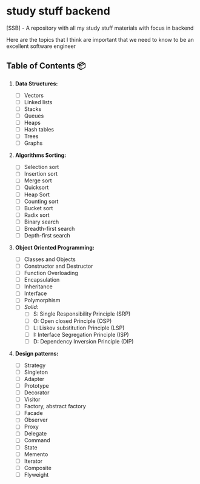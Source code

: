 # study stuff backend
[SSB] - A repository with all my study stuff materials with focus in backend


Here are the topics that I think are important that we need to know to be an excellent software engineer

 ## Table of Contents 📦

1. **Data Structures:** 

    - [ ] Vectors
    - [ ] Linked lists
    - [ ] Stacks
    - [ ] Queues
    - [ ] Heaps
    - [ ] Hash tables
    - [ ] Trees
    - [ ] Graphs

2. **Algorithms Sorting:**

    - [ ] Selection sort
    - [ ] Insertion sort
    - [ ] Merge sort
    - [ ] Quicksort
    - [ ] Heap Sort
    - [ ] Counting sort
    - [ ] Bucket sort
    - [ ] Radix sort
    - [ ] Binary search
    - [ ] Breadth-first search
    - [ ] Depth-first search

3. **Object Oriented Programming:**

    - [ ] Classes and Objects
    - [ ] Constructor and Destructor
    - [ ] Function Overloading
    - [ ] Encapsulation
    - [ ] Inheritance
    - [ ] Interface
    - [ ] Polymorphism
    - [ ] *Solid:*
        - [ ] S: Single Responsibility Principle (SRP)
        - [ ] O: Open closed Principle (OSP)
        - [ ] L: Liskov substitution Principle (LSP)
        - [ ] I: Interface Segregation Principle (ISP)
        - [ ] D: Dependency Inversion Principle (DIP)

4. **Design patterns:**

    - [ ] Strategy
    - [ ] Singleton
    - [ ] Adapter
    - [ ] Prototype
    - [ ] Decorator
    - [ ] Visitor
    - [ ] Factory, abstract factory
    - [ ] Facade
    - [ ] Observer
    - [ ] Proxy
    - [ ] Delegate
    - [ ]  Command
    - [ ] State
    - [ ] Memento
    - [ ] Iterator
    - [ ] Composite
    - [ ] Flyweight
